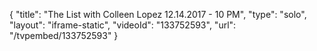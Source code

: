 {
    "title": "The List with Colleen Lopez 12.14.2017 - 10 PM",
    "type": "solo",
    "layout": "iframe-static",
    "videoId": "133752593",
    "url": "\/tvpembed\/133752593"
}